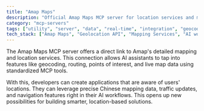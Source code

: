 ```yaml
---
title: "Amap Maps"
description: "Official Amap Maps MCP server for location services and mapping APIs."
category: "mcp-servers"
tags: ["utility", "server", "data", "real-time", "integration", "geocoding", "routing", "points of interest", "navigation"]
tech_stack: ["Amap Maps", "Geolocation API", "Mapping Services", "AI workflows"]
---
```


The Amap Maps MCP server offers a direct link to Amap's detailed mapping and location services. This connection allows AI assistants to tap into features like geocoding, routing, points of interest, and live map data using standardized MCP tools.

With this, developers can create applications that are aware of users' locations. They can leverage precise Chinese mapping data, traffic updates, and navigation features right in their AI workflows. This opens up new possibilities for building smarter, location-based solutions.
